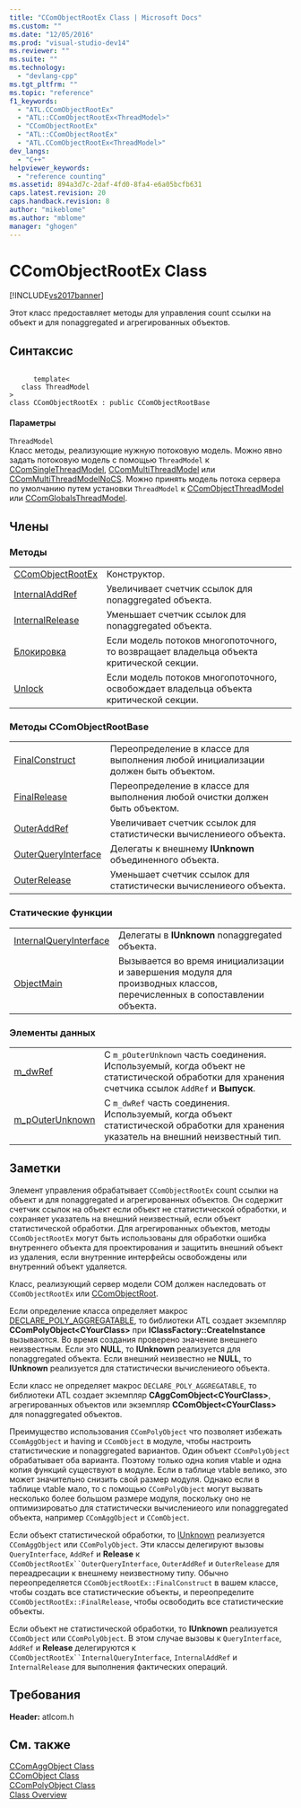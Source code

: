 ```yaml
---
title: "CComObjectRootEx Class | Microsoft Docs"
ms.custom: ""
ms.date: "12/05/2016"
ms.prod: "visual-studio-dev14"
ms.reviewer: ""
ms.suite: ""
ms.technology: 
  - "devlang-cpp"
ms.tgt_pltfrm: ""
ms.topic: "reference"
f1_keywords: 
  - "ATL.CComObjectRootEx"
  - "ATL::CComObjectRootEx<ThreadModel>"
  - "CComObjectRootEx"
  - "ATL::CComObjectRootEx"
  - "ATL.CComObjectRootEx<ThreadModel>"
dev_langs: 
  - "C++"
helpviewer_keywords: 
  - "reference counting"
ms.assetid: 894a3d7c-2daf-4fd0-8fa4-e6a05bcfb631
caps.latest.revision: 20
caps.handback.revision: 8
author: "mikeblome"
ms.author: "mblome"
manager: "ghogen"
---
```

# CComObjectRootEx Class
[!INCLUDE[vs2017banner](../../assembler/inline/includes/vs2017banner.md)]

Этот класс предоставляет методы для управления count ссылки на объект и для nonaggregated и агрегированных объектов.  
  
## Синтаксис  
  
```  
  
      template<  
   class ThreadModel   
>  
class CComObjectRootEx : public CComObjectRootBase  
```  
  
#### Параметры  
 `ThreadModel`  
 Класс методы, реализующие нужную потоковую модель.  Можно явно задать потоковую модель с помощью `ThreadModel` к [CComSingleThreadModel](../../atl/reference/ccomsinglethreadmodel-class.md), [CComMultiThreadModel](../../atl/reference/ccommultithreadmodel-class.md) или [CComMultiThreadModelNoCS](../Topic/CComMultiThreadModelNoCS%20Class.md).  Можно принять модель потока сервера по умолчанию путем установки `ThreadModel` к [CComObjectThreadModel](../Topic/CComObjectThreadModel.md) или [CComGlobalsThreadModel](../Topic/CComGlobalsThreadModel.md).  
  
## Члены  
  
### Методы  
  
|||  
|-|-|  
|[CComObjectRootEx](../Topic/CComObjectRootEx::CComObjectRootEx.md)|Конструктор.|  
|[InternalAddRef](../Topic/CComObjectRootEx::InternalAddRef.md)|Увеличивает счетчик ссылок для nonaggregated объекта.|  
|[InternalRelease](../Topic/CComObjectRootEx::InternalRelease.md)|Уменьшает счетчик ссылок для nonaggregated объекта.|  
|[Блокировка](../Topic/CComObjectRootEx::Lock.md)|Если модель потоков многопоточного, то возвращает владельца объекта критической секции.|  
|[Unlock](../Topic/CComObjectRootEx::Unlock.md)|Если модель потоков многопоточного, освобождает владельца объекта критической секции.|  
  
### Методы CComObjectRootBase  
  
|||  
|-|-|  
|[FinalConstruct](../Topic/CComObjectRootEx::FinalConstruct.md)|Переопределение в классе для выполнения любой инициализации должен быть объектом.|  
|[FinalRelease](../Topic/CComObjectRootEx::FinalRelease.md)|Переопределение в классе для выполнения любой очистки должен быть объектом.|  
|[OuterAddRef](../Topic/CComObjectRootEx::OuterAddRef.md)|Увеличивает счетчик ссылок для статистически вычислениеого объекта.|  
|[OuterQueryInterface](../Topic/CComObjectRootEx::OuterQueryInterface.md)|Делегаты к внешнему **IUnknown** объединенного объекта.|  
|[OuterRelease](../Topic/CComObjectRootEx::OuterRelease.md)|Уменьшает счетчик ссылок для статистически вычислениеого объекта.|  
  
### Статические функции  
  
|||  
|-|-|  
|[InternalQueryInterface](../Topic/CComObjectRootEx::InternalQueryInterface.md)|Делегаты в **IUnknown** nonaggregated объекта.|  
|[ObjectMain](../Topic/CComObjectRootEx::ObjectMain.md)|Вызывается во время инициализации и завершения модуля для производных классов, перечисленных в сопоставлении объекта.|  
  
### Элементы данных  
  
|||  
|-|-|  
|[m\_dwRef](../Topic/CComObjectRootEx::m_dwRef.md)|С `m_pOuterUnknown` часть соединения.  Используемый, когда объект не статистической обработки для хранения счетчика ссылок `AddRef` и **Выпуск**.|  
|[m\_pOuterUnknown](../Topic/CComObjectRootEx::m_pOuterUnknown.md)|С `m_dwRef` часть соединения.  Используемый, когда объект статистической обработки для хранения указатель на внешний неизвестный тип.|  
  
## Заметки  
 Элемент управления обрабатывает `CComObjectRootEx` count ссылки на объект и для nonaggregated и агрегированных объектов.  Он содержит счетчик ссылок на объект если объект не статистической обработки, и сохраняет указатель на внешний неизвестный, если объект статистической обработки.  Для агрегированных объектов, методы `CComObjectRootEx` могут быть использованы для обработки ошибка внутреннего объекта для проектирования и защитить внешний объект из удаления, если внутренние интерфейсы освобождены или внутренний объект удаляется.  
  
 Класс, реализующий сервер модели COM должен наследовать от `CComObjectRootEx` или [CComObjectRoot](../../atl/reference/ccomobjectroot-class.md).  
  
 Если определение класса определяет макрос [DECLARE\_POLY\_AGGREGATABLE](../Topic/DECLARE_POLY_AGGREGATABLE.md), то библиотеки ATL создает экземпляр **CComPolyObject\<CYourClass\>** при **IClassFactory::CreateInstance** вызываются.  Во время создания проверено значение внешнего неизвестным.  Если это **NULL**, то **IUnknown** реализуется для nonaggregated объекта.  Если внешний неизвестно не **NULL**, то **IUnknown** реализуется для статистически вычислениеого объекта.  
  
 Если класс не определяет макрос `DECLARE_POLY_AGGREGATABLE`, то библиотеки ATL создает экземпляр **CAggComObject\<CYourClass\>**, агрегированных объектов или экземпляр **CComObject\<CYourClass\>** для nonaggregated объектов.  
  
 Преимущество использования `CComPolyObject` что позволяет избежать `CComAggObject` и having и `CComObject` в модуле, чтобы настроить статистические и nonaggregated вариантов.  Один объект `CComPolyObject` обрабатывает оба варианта.  Поэтому только одна копия vtable и одна копия функций существуют в модуле.  Если в таблице vtable велико, это может значительно снизить свой размер модуля.  Однако если в таблице vtable мало, то с помощью `CComPolyObject` могут вызвать несколько более большом размере модуля, поскольку оно не оптимизироватьо для статистически вычислениеого или nonaggregated объекта, например `CComAggObject` и `CComObject`.  
  
 Если объект статистической обработки, то [IUnknown](http://msdn.microsoft.com/library/windows/desktop/ms680509) реализуется `CComAggObject` или `CComPolyObject`.  Эти классы делегируют вызовы `QueryInterface`, `AddRef` и **Release** к `CComObjectRootEx``OuterQueryInterface`, `OuterAddRef` и `OuterRelease` для переадресации к внешнему неизвестному типу.  Обычно переопределяется `CComObjectRootEx::FinalConstruct` в вашем классе, чтобы создать все статистические объекты, и переопределите `CComObjectRootEx::FinalRelease`, чтобы освободить все статистические объекты.  
  
 Если объект не статистической обработки, то **IUnknown** реализуется `CComObject` или `CComPolyObject`.  В этом случае вызовы к `QueryInterface`, `AddRef` и **Release** делегируются к `CComObjectRootEx``InternalQueryInterface`, `InternalAddRef` и `InternalRelease` для выполнения фактических операций.  
  
## Требования  
 **Header:**  atlcom.h  
  
## См. также  
 [CComAggObject Class](../../atl/reference/ccomaggobject-class.md)   
 [CComObject Class](../../atl/reference/ccomobject-class.md)   
 [CComPolyObject Class](../../atl/reference/ccompolyobject-class.md)   
 [Class Overview](../../atl/atl-class-overview.md)